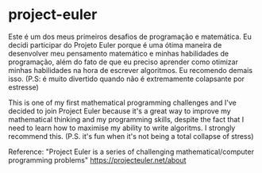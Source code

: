 # project-euler

Este é um dos meus primeiros desafios de programação e matemática. Eu decidi participar do Projeto Euler porque é uma ótima maneira de desenvolver meu pensamento matemático e minhas habilidades de programação, além do fato de que eu preciso aprender como otimizar minhas habilidades na hora de escrever algoritmos. Eu recomendo demais isso.
(P.S: é muito divertido quando não é extremamente colapsante por estresse)

This is one of my first mathematical programming challenges and I've decided to join Project Euler because it's a great way to improve my mathematical thinking and 
my programming skills, despite the fact that I need to learn how to maximise my ability to write algoritms. I strongly recommend this.
(P.S. it's fun when it's not being a total collapse of stress)

Reference:
"Project Euler is a series of challenging mathematical/computer programming problems"
https://projecteuler.net/about 
